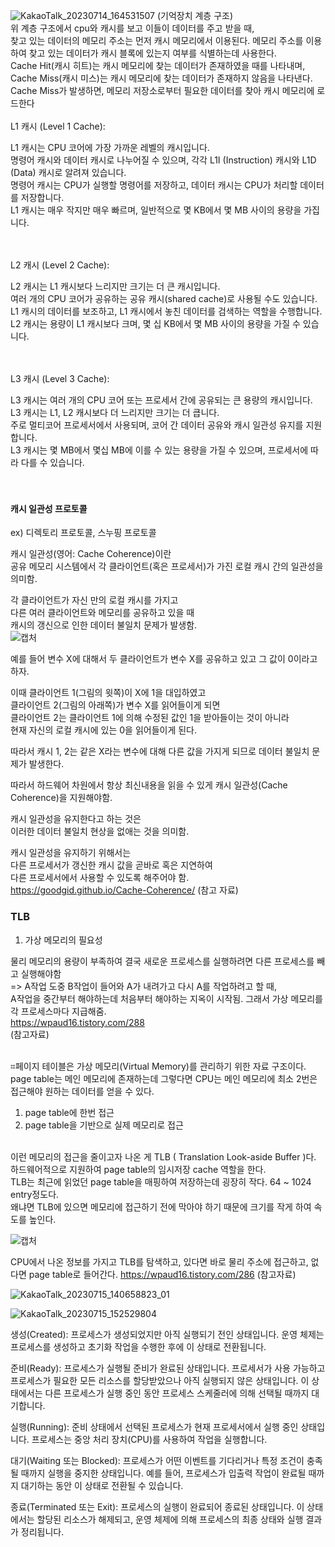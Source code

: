 
![KakaoTalk_20230714_164531507](https://github.com/JSON-loading-and-unloading/Optimizing-Java/assets/106163272/9c7f2f56-e378-4652-a8f2-3c86603e94c0)
(기억장치 계층 구조)<br>
위 계층 구조에서 cpu와 캐시를 보고 이들이 데이터를 주고 받을 때,<br>
찾고 있는 데이터의 메모리 주소는 먼저 캐시 메모리에서 이용된다. 메모리 주소를 이용하여 찾고 있는 데이터가 캐시 블록에 있는지 여부를 식별하는데 사용한다.<br>
Cache Hit(캐시 히트)는 캐시 메모리에 찾는 데이터가 존재하였을 때를 나타내며,<br>
Cache Miss(캐시 미스)는 캐시 메모리에 찾는 데이터가 존재하지 않음을 나타낸다.<br>
Cache Miss가 발생하면, 메모리 저장소로부터 필요한 데이터를 찾아 캐시 메모리에 로드한다
<br>
<br>
L1 캐시 (Level 1 Cache): <br>

L1 캐시는 CPU 코어에 가장 가까운 레벨의 캐시입니다.<br>
명령어 캐시와 데이터 캐시로 나누어질 수 있으며, 각각 L1I (Instruction) 캐시와 L1D (Data) 캐시로 알려져 있습니다.<br>
명령어 캐시는 CPU가 실행할 명령어를 저장하고, 데이터 캐시는 CPU가 처리할 데이터를 저장합니다.<br>
L1 캐시는 매우 작지만 매우 빠르며, 일반적으로 몇 KB에서 몇 MB 사이의 용량을 가집니다.<br><br><br>

L2 캐시 (Level 2 Cache):<br>

L2 캐시는 L1 캐시보다 느리지만 크기는 더 큰 캐시입니다.<br>
여러 개의 CPU 코어가 공유하는 공유 캐시(shared cache)로 사용될 수도 있습니다.<br>
L1 캐시의 데이터를 보조하고, L1 캐시에서 놓친 데이터를 검색하는 역할을 수행합니다.<br>
L2 캐시는 용량이 L1 캐시보다 크며, 몇 십 KB에서 몇 MB 사이의 용량을 가질 수 있습니다.<br><br><br>

L3 캐시 (Level 3 Cache):<br>

L3 캐시는 여러 개의 CPU 코어 또는 프로세서 간에 공유되는 큰 용량의 캐시입니다.<br>
L3 캐시는 L1, L2 캐시보다 더 느리지만 크기는 더 큽니다.<br>
주로 멀티코어 프로세서에서 사용되며, 코어 간 데이터 공유와 캐시 일관성 유지를 지원합니다.<br>
L3 캐시는 몇 MB에서 몇십 MB에 이를 수 있는 용량을 가질 수 있으며, 프로세서에 따라 다를 수 있습니다.<br><br><br>


<h4>캐시 일관성 프로토콜</h4>
ex) 디렉토리 프로토콜, 스누핑 프로토콜

캐시 일관성(영어: Cache Coherence)이란<br>
공유 메모리 시스템에서 각 클라이언트(혹은 프로세서)가 가진 로컬 캐시 간의 일관성을 의미함.<br>

각 클라이언트가 자신 만의 로컬 캐시를 가지고<br>
다른 여러 클라이언트와 메모리를 공유하고 있을 때<br>
캐시의 갱신으로 인한 데이터 불일치 문제가 발생함.<br>
![캡처](https://github.com/JSON-loading-and-unloading/Optimizing-Java/assets/106163272/242ca2d9-622d-46d8-a2f2-5fbf75e86fe5)

예를 들어 변수 X에 대해서 두 클라이언트가 변수 X를 공유하고 있고 그 값이 0이라고 하자.<br>

이때 클라이언트 1(그림의 윗쪽)이 X에 1을 대입하였고<br>
클라이언트 2(그림의 아래쪽)가 변수 X를 읽어들이게 되면<br>
클라이언트 2는 클라이언트 1에 의해 수정된 값인 1을 받아들이는 것이 아니라<br>
현재 자신의 로컬 캐시에 있는 0을 읽어들이게 된다.<br>

따라서 캐시 1, 2는 같은 X라는 변수에 대해 다른 값을 가지게 되므로 데이터 불일치 문제가 발생한다.<br>

따라서 하드웨어 차원에서 항상 최신내용을 읽을 수 있게 캐시 일관성(Cache Coherence)을 지원해야함.<br>

캐시 일관성을 유지한다고 하는 것은<br>
이러한 데이터 불일치 현상을 없애는 것을 의미함.<br>

캐시 일관성을 유지하기 위해서는<br>
다른 프로세서가 갱신한 캐시 값을 곧바로 혹은 지연하여<br>
다른 프로세서에서 사용할 수 있도록 해주어야 함.<br>
https://goodgid.github.io/Cache-Coherence/
(참고 자료)<br>



<h3>TLB</h3>

1. 가상 메모리의 필요성
   
물리 메모리의 용량이 부족하여 결국 새로운 프로세스를 실행하려면 다른 프로세스를 빼고 실행해야함 <br>
=> A작업 도중 B작업이 들어와 A가 내려가고 다시 A를 작업하려고 할 때, <br>
A작업을 중간부터 해야하는데 처음부터 해야하는 지옥이 시작됨. 그래서 가상 메모리를 각 프로세스마다 지급해줌.<br>
https://wpaud16.tistory.com/288<br>
(참고자료)<br><br>

⌗페이지 테이블은 가상 메모리(Virtual Memory)를 관리하기 위한 자료 구조이다.<br>
page table는 메인 메모리에 존재하는데 그렇다면 CPU는 메인 메모리에 최소 2번은 접근해야 원하는 데이터를 얻을 수 있다.<br>

1. page table에 한번 접근<br>
2. page table을 기반으로 실제 메모리로 접근<br><br>

이런 메모리의 접근을 줄이고자 나온 게 TLB ( Translation Look-aside Buffer )다. <br>
하드웨어적으로 지원하여 page table의 임시저장 cache 역할을 한다. <br>
TLB는 최근에 읽었던 page table을 매핑하여 저장하는데 굉장히 작다. 64 ~ 1024 entry정도다. <br>
왜냐면 TLB에 있으면 메모리에 접근하기 전에 막아야 하기 때문에 크기를 작게 하여 속도를 높인다.<br>

![캡처](https://github.com/JSON-loading-and-unloading/Optimizing-Java/assets/106163272/611d24ef-3026-4c83-ae10-2e7074988323)

CPU에서 나온 정보를 가지고 TLB를 탐색하고, 있다면 바로 물리 주소에 접근하고, 없다면 page table로 들어간다. 
https://wpaud16.tistory.com/286
(참고자료)<br>


![KakaoTalk_20230715_140658823_01](https://github.com/JSON-loading-and-unloading/Optimizing-Java/assets/106163272/b3b260d2-37c0-4721-a93c-c6b62c20b18a)


![KakaoTalk_20230715_152529804](https://github.com/JSON-loading-and-unloading/Optimizing-Java/assets/106163272/b7c225bb-271f-4339-a193-67e71de67093)

생성(Created): 프로세스가 생성되었지만 아직 실행되기 전인 상태입니다. 운영 체제는 프로세스를 생성하고 초기화 작업을 수행한 후에 이 상태로 전환됩니다.<br>

준비(Ready): 프로세스가 실행될 준비가 완료된 상태입니다. 프로세서가 사용 가능하고 프로세스가 필요한 모든 리소스를 할당받았으나 아직 실행되지 않은 상태입니다. 이 상태에서는 다른 프로세스가 실행 중인 동안 프로세스 스케줄러에 의해 선택될 때까지 대기합니다.<br>

실행(Running): 준비 상태에서 선택된 프로세스가 현재 프로세서에서 실행 중인 상태입니다. 프로세스는 중앙 처리 장치(CPU)를 사용하여 작업을 실행합니다.<br>

대기(Waiting 또는 Blocked): 프로세스가 어떤 이벤트를 기다리거나 특정 조건이 충족될 때까지 실행을 중지한 상태입니다. 예를 들어, 프로세스가 입출력 작업이 완료될 때까지 대기하는 동안 이 상태로 전환될 수 있습니다.<br>

종료(Terminated 또는 Exit): 프로세스의 실행이 완료되어 종료된 상태입니다. 이 상태에서는 할당된 리소스가 해제되고, 운영 체제에 의해 프로세스의 최종 상태와 실행 결과가 정리됩니다.<br>





